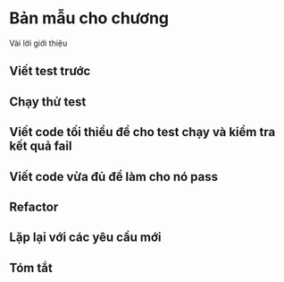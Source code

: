 # Bản mẫu cho chương

Vài lời giới thiệu

## Viết test trước
## Chạy thử test
## Viết code tối thiểu để cho test chạy và kiểm tra kết quả fail
## Viết code vừa đủ để làm cho nó pass
## Refactor

## Lặp lại với các yêu cầu mới
## Tóm tắt
